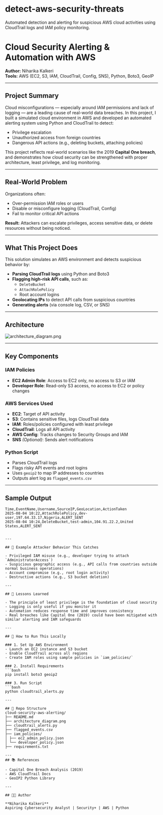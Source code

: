 # detect-aws-security-threats
Automated detection and alerting for suspicious AWS cloud activities using CloudTrail logs and IAM policy monitoring.

#  Cloud Security Alerting & Automation with AWS

**Author:** Niharika Kalkeri  
**Tools:** AWS (EC2, S3, IAM, CloudTrail, Config, SNS), Python, Boto3, GeoIP

---

##  Project Summary

Cloud misconfigurations — especially around IAM permissions and lack of logging — are a leading cause of real-world data breaches. In this project, I built a simulated cloud environment in AWS and developed an automated alerting system using Python and CloudTrail to detect:

- Privilege escalation
- Unauthorized access from foreign countries
- Dangerous API actions (e.g., deleting buckets, attaching policies)

This project reflects real-world scenarios like the 2019 **Capital One breach**, and demonstrates how cloud security can be strengthened with proper architecture, least privilege, and log monitoring.

---

##  Real-World Problem

Organizations often:
- Over-permission IAM roles or users
- Disable or misconfigure logging (CloudTrail, Config)
- Fail to monitor critical API actions

**Result:** Attackers can escalate privileges, access sensitive data, or delete resources without being noticed.

---

##  What This Project Does

This solution simulates an AWS environment and detects suspicious behavior by:
- **Parsing CloudTrail logs** using Python and Boto3
- **Flagging high-risk API calls**, such as:
  - `DeleteBucket`
  - `AttachRolePolicy`
  - Root account logins
- **Geolocating IPs** to detect API calls from suspicious countries
- **Generating alerts** (via console log, CSV, or SNS)

---

##  Architecture

![architecture_diagram.png](architecture_diagram.png)

---

##  Key Components

###  IAM Policies
- **EC2 Admin Role**: Access to EC2 only, no access to S3 or IAM
- **Developer Role**: Read-only S3 access, no access to EC2 or policy changes

###  AWS Services Used
- **EC2**: Target of API activity
- **S3**: Contains sensitive files, logs CloudTrail data
- **IAM**: Roles/policies configured with least privilege
- **CloudTrail**: Logs all API activity
- **AWS Config**: Tracks changes to Security Groups and IAM
- **SNS** *(Optional)*: Sends alert notifications

###  Python Script
- Parses CloudTrail logs
- Flags risky API events and root logins
- Uses `geoip2` to map IP addresses to countries
- Outputs alert log as `flagged_events.csv`

---

##  Sample Output

```csv
Time,EventName,Username,SourceIP,GeoLocation,ActionTaken
2025-08-04 10:22,AttachRolePolicy,dev-user,197.64.33.17,Nigeria,ALERT_SENT
2025-08-04 10:24,DeleteBucket,test-admin,104.91.22.2,United States,ALERT_SENT


---

## 🔎 Example Attacker Behavior This Catches

- Privileged IAM misuse (e.g., developer trying to attach `AdministratorAccess`)
- Suspicious geographic access (e.g., API calls from countries outside normal business operations)
- Account compromise (e.g., root login activity)
- Destructive actions (e.g., S3 bucket deletion)

---

## 🧠 Lessons Learned

- The principle of least privilege is the foundation of cloud security  
- Logging is only useful if you monitor it  
- Automation reduces response time and improves consistency  
- Real breaches like Capital One (2019) could have been mitigated with similar alerting and IAM safeguards

---

## 🚀 How to Run This Locally

### 1. Set Up AWS Environment
- Launch an EC2 instance and S3 bucket  
- Enable CloudTrail across all regions  
- Create IAM roles using sample policies in `iam_policies/`

### 2. Install Requirements
```bash
pip install boto3 geoip2

### 3. Run Script
```bash
python cloudtrail_alerts.py

---

## 📂 Repo Structure
cloud-security-aws-alerting/
├── README.md
├── architecture_diagram.png
├── cloudtrail_alerts.py
├── flagged_events.csv
├── iam_policies/
│ ├── ec2_admin_policy.json
│ └── developer_policy.json
├── requirements.txt

---
## 📚 References

- Capital One Breach Analysis (2019)  
- AWS CloudTrail Docs  
- GeoIP2 Python Library  

---

## 🧑‍💻 Author

**Niharika Kalkeri**  
Aspiring Cybersecurity Analyst | Security+ | AWS | Python  
